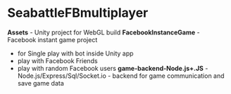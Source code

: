 # SeabattleFBmultiplayer
 
**Assets** - Unity project for WebGL build
**FacebookInstanceGame** - Facebook instant game project
* for Single play with bot inside Unity app
* play with Facebook Friends
* play with random Facebook users
**game-backend-Node.js+.JS** - Node.js/Express/Sql/Socket.io - backend for game communication and save game data
